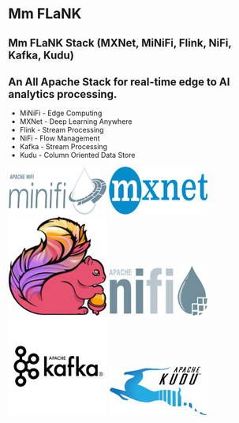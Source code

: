 # Mm FLaNK

## Mm FLaNK Stack (MXNet, MiNiFi, Flink, NiFi, Kafka, Kudu)

## An All Apache Stack for real-time edge to AI analytics processing.

* MiNiFi - Edge Computing
* MXNet - Deep Learning Anywhere
* Flink - Stream Processing
* NiFi - Flow Management
* Kafka - Stream Processing
* Kudu - Column Oriented Data Store

<img src="minifi.png" alt="Apache NiFi - MiNiFi" width="200" height="100">
<img src="mxnet.png" alt="Apache MXNet" width="200" height="100">
<img src="flink.png" alt="Apache Flink" width="200" height="200">
<img src="nifi.png" alt="Apache NiFi" width="200" height="100">
<img src="kafka.png" alt="Apache Kafka" width="200" height="200">
<img src="kudu.png" alt="Apache Kudu" width="200" height="100">
